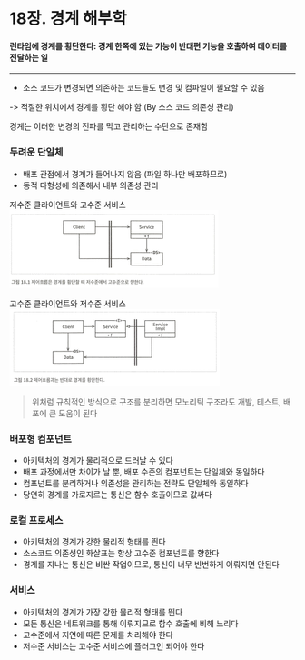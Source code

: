 # 18장. 경계 해부학
#### 런타임에 경계를 횡단한다: 경계 한쪽에 있는 기능이 반대편 기능을 호출하여 데이터를 전달하는 일
---

- 소스 코드가 변경되면 의존하는 코드들도 변경 및 컴파일이 필요할 수 있음

-\> 적절한 위치에서 경계를 횡단 해야 함 (By 소스 코드 의존성 관리)  

경계는 이러한 변경의 전파를 막고 관리하는 수단으로 존재함

### 두려운 단일체
- 배포 관점에서 경계가 들어나지 않음 (파일 하나만 배포하므로)
- 동적 다형성에 의존해서 내부 의존성 관리

저수준 클라이언트와 고수준 서비스
![img](../images/chapter%2018-1.png)

고수준 클라이언트와 저수준 서비스
![img](../images/chapter%2018-2.png)

> 위처럼 규칙적인 방식으로 구조를 분리하면 모노리틱 구조라도 개발, 테스트, 배포에 큰 도움이 된다

### 배포형 컴포넌트
- 아키텍처의 경계가 물리적으로 드러날 수 있다
- 배포 과정에서만 차이가 날 뿐, 배포 수준의 컴포넌트는 단일체와 동일하다
- 컴포넌트를 분리하거나 의존성을 관리하는 전략도 단일체와 동일하다
- 당연히 경계를 가로지르는 통신은 함수 호출이므로 값싸다

### 로컬 프로세스
- 아키텍처의 경계가 강한 물리적 형태를 띈다
- 소스코드 의존성인 화살표는 항상 고수준 컴포넌트를 향한다
- 경계를 지나는 통신은 비싼 작업이므로, 통신이 너무 빈번하게 이뤄지면 안된다

### 서비스
- 아키텍처의 경계가 가장 강한 물리적 형태를 띈다
- 모든 통신은 네트워크를 통해 이뤄지므로 함수 호출에 비해 느리다
- 고수준에서 지연에 따른 문제를 처리해야 한다
- 저수준 서비스는 고수준 서비스에 플러그인 되어야 한다

